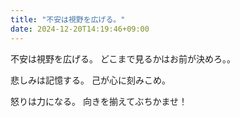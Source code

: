 ```yaml
---
title: "不安は視野を広げる。"
date: 2024-12-20T14:19:46+09:00
---
```

不安は視野を広げる。
どこまで見るかはお前が決めろ。。

悲しみは記憶する。
己が心に刻みこめ。

怒りは力になる。
向きを揃えてぶちかませ！
